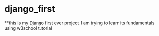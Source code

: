 # django_first

**this is my Django first ever project, I am trying to learn its fundamentals using w3school tutorial
